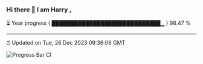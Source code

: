 ### Hi there 👋 I am Harry , 

⏳ Year progress { █████████████████████████████▁ } 98.47 %

---

⏰ Updated on Tue, 26 Dec 2023 09:36:06 GMT

![Progress Bar CI](https://github.com/duykhang68/duykhang68/workflows/Progress%20Bar%20CI/badge.svg)
